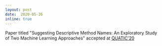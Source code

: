 ```yaml
--- 
layout: post 
date:  2020-05-26
inline: true
---
```


Paper titled "Suggesting Descriptive Method Names: An Exploratory Study of Two Machine Learning Approaches" accepted at [QUATIC'20](https://2020.quatic.org)
